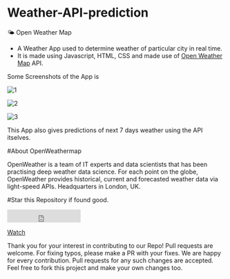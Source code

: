 # Weather-API-prediction
🌤 Open Weather Map
* A Weather App used to determine weather of particular city in real time.
* It is made using Javascript, HTML, CSS and made use of [Open Weather Map](https://openweathermap.org/api) API.

Some Screenshots of the App is 

![1](https://user-images.githubusercontent.com/87069619/174579681-00ebb6e8-c9da-468d-a75a-3f5dce64c026.png)

![2](https://user-images.githubusercontent.com/87069619/174579764-7d50fc9e-04a7-4483-84fc-cfdb49e4738f.png)


![3](https://user-images.githubusercontent.com/87069619/174579634-1d089b90-0364-48b8-97d0-b22db250f616.png)

This App also gives predictions of next 7 days weather using the API itselves.

#About OpenWeathermap

OpenWeather is a team of IT experts and data scientists that has been practising deep weather data science. For each point on the globe, OpenWeather provides historical, current and forecasted weather data via light-speed APIs. Headquarters in London, UK.

#Star this Repository if found good.
<iframe src="https://ghbtns.com/github-btn.html?user=twbs&repo=bootstrap&type=star&count=true&size=large" frameborder="0" scrolling="0" width="170" height="30" title="GitHub"></iframe>

<!-- Place this tag where you want the button to render. -->
<a class="github-button" href="https://github.com/Vyomrana02/-Weather-API-prediction/subscription" data-color-scheme="no-preference: light_high_contrast; light: dark; dark: dark;" data-size="large" data-show-count="true" aria-label="Watch Vyomrana02/-Weather-API-prediction on GitHub">Watch</a>
<!-- Place this tag in your head or just before your close body tag. -->
<script async defer src="https://buttons.github.io/buttons.js"></script>

Thank you for your interest in contributing to our Repo! Pull requests are welcome. For fixing typos, please make a PR with your fixes. We are happy for every contribution. Pull requests for any such changes are accepted. Feel free to fork this project and make your own changes too.
